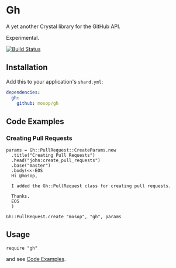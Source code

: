 # Gh

A yet another Crystal library for the GitHub API.

Experimental.

[![Build Status](https://travis-ci.org/mosop/gh.svg?branch=master)](https://travis-ci.org/mosop/gh)

## Installation

Add this to your application's `shard.yml`:

```yaml
dependencies:
  gh:
    github: mosop/gh
```

<a href="code_examples"></a>

## Code Examples

### Creating Pull Requests

```crystal
params = Gh::PullRequest::CreateParams.new
  .title("Creating Pull Requests")
  .head("john:create_pull_requests")
  .base("master")
  .body(<<-EOS
  Hi @mosop,

  I added the Gh::PullRequest class for creating pull requests.

  Thanks.
  EOS
  )

Gh::PullRequest.create "mosop", "gh", params
```

## Usage

```crystal
require "gh"
```

and see [Code Examples](#code_examples).
